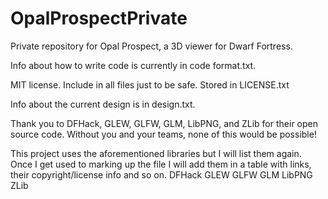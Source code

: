 # OpalProspectPrivate
Private repository for Opal Prospect, a 3D viewer for Dwarf Fortress.

Info about how to write code is currently in code format.txt.

MIT license. Include in all files just to be safe. Stored in LICENSE.txt

Info about the current design is in design.txt.

Thank you to DFHack, GLEW, GLFW, GLM, LibPNG, and ZLib for their open source code. Without you and your teams, none of this would be possible!

This project uses the aforementioned libraries but I will list them again. Once I get used to marking up the file I will add them in a table with links, their copyright/license info and so on.
DFHack
GLEW
GLFW
GLM
LibPNG
ZLib